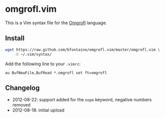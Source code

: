 omgrofl.vim
===========

This is a Vim syntax file for the [Omgrofl](http://esolangs.org/wiki/omgrofl)
language.

Install
-------

```bash
wget https://raw.github.com/bfontaine/omgrofl.vim/master/omgrofl.vim \
    -O ~/.vim/syntax/
```

Add the following line to your `.vimrc`:

```vim
au BufNewFile,BufRead *.omgrofl set ft=omgrofl
```

Changelog
---------

* 2012-08-22: support added for the `nope` keyword, negative numbers removed
* 2012-08-18: initial upload
